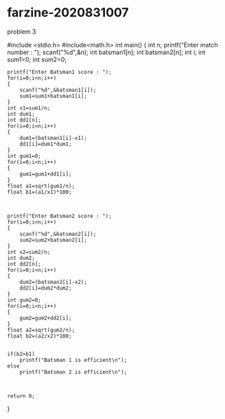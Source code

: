 # farzine-2020831007
problem 3

#include <stdio.h>
#include<math.h>
int main()
{
    int n;
    printf("Enter match number : ");
    scanf("%d",&n);
    int batsman1[n];
    int batsman2[n];
    int i;
    int sum1=0;
    int sum2=0;

    printf("Enter Batsman1 score : ");
    for(i=0;i<n;i++)
    {
        scanf("%d",&batsman1[i]);
        sum1=sum1+batsman1[i];
    }
    int x1=sum1/n;
    int dum1;
    int dd1[n];
    for(i=0;i<n;i++)
    {
        dum1=(batsman1[i]-x1);
        dd1[i]=dum1*dum1;
    }
    int gum1=0;
    for(i=0;i<n;i++)
    {
        gum1=gum1+dd1[i];
    }
    float a1=sqrt(gum1/n);
    float b1=(a1/x1)*100;



    printf("Enter Batsman2 score : ");
    for(i=0;i<n;i++)
    {
        scanf("%d",&batsman2[i]);
        sum2=sum2+batsman2[i];
    }
    int x2=sum2/n;
    int dum2;
    int dd2[n];
    for(i=0;i<n;i++)
    {
        dum2=(batsman2[i]-x2);
        dd2[i]=dum2*dum2;
    }
    int gum2=0;
    for(i=0;i<n;i++)
    {
        gum2=gum2+dd2[i];
    }
    float a2=sqrt(gum2/n);
    float b2=(a2/x2)*100;


    if(b2>b1)
        printf("Batsman 1 is efficient\n");
    else
        printf("Batsman 2 is efficient\n");



    return 0;
}
